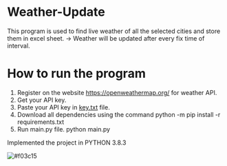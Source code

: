 # Weather-Update

This program is used to find live weather of all the selected cities and store them in excel sheet.
-> Weather will be updated after every fix time of interval.


# How to run the program

1) Register on the website https://openweathermap.org/ for weather API.
2) Get your API key.
3) Paste your API key in [key.txt](key.txt) file.
4) Download all dependencies using the command
        python -m pip install -r requirements.txt
5) Run main.py file.
        python main.py
        
        
Implemented the project in PYTHON 3.8.3

![#f03c15](https://placehold.it/15/f03c15/000000?text=+)
  
